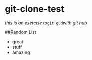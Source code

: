 # git-clone-test
*this is an exercise to*`git gud`*with git hub* 

##Random List
  - great
  - stuff
  - amazing

